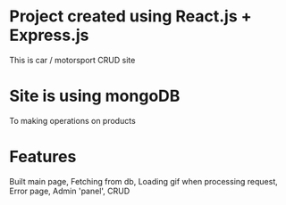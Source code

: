 # Project created using React.js + Express.js
This is car / motorsport CRUD site

# Site is using mongoDB
To making operations on products

# Features
Built main page,
Fetching from db,
Loading gif when processing request,
Error page,
Admin 'panel',
CRUD

